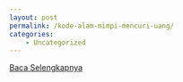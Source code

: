 ```yaml
---
layout: post
permalink: /kode-alam-mimpi-mencuri-uang/
categories:
    - Uncategorized
---
```


[Baca Selengkapnya](/03)